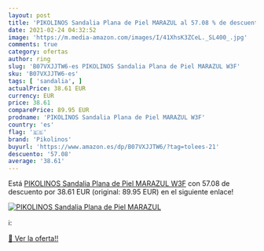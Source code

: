 ```yaml
---
layout: post
title: 'PIKOLINOS Sandalia Plana de Piel MARAZUL al 57.08 % de descuento'
date: 2021-02-24 04:32:52
image: 'https://m.media-amazon.com/images/I/41XhsK3ZCeL._SL400_.jpg'
comments: true
category: ofertas
author: ring
slug: 'B07VXJJTW6-es PIKOLINOS Sandalia Plana de Piel MARAZUL W3F'
sku: 'B07VXJJTW6-es'
tags: [ 'sandalia', ]
actualPrice: 38.61 EUR
currency: EUR
price: 38.61
comparePrice: 89.95 EUR
prodname: 'PIKOLINOS Sandalia Plana de Piel MARAZUL W3F'
country: 'es'
flag: '🇪🇸'
brand: 'Pikolinos'
buyurl: 'https://www.amazon.es/dp/B07VXJJTW6/?tag=tolees-21'
descuento: '57.08'
average: '38.61'
---
```


Está [PIKOLINOS Sandalia Plana de Piel MARAZUL W3F](https://www.amazon.es/dp/B07VXJJTW6/?tag=tolees-21) con 57.08 de descuento por 38.61 EUR (original: 89.95 EUR) en el siguiente enlace!

[![PIKOLINOS Sandalia Plana de Piel MARAZUL](https://m.media-amazon.com/images/I/41XhsK3ZCeL._SL400_.jpg)](https://www.amazon.es/dp/B07VXJJTW6/?tag=tolees-21)

ℹ️:


[🛒 Ver la oferta!!](https://www.amazon.es/dp/B07VXJJTW6/?tag=tolees-21)
